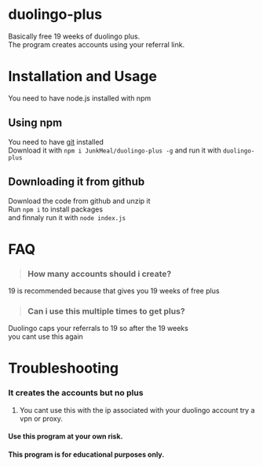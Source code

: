 # duolingo-plus
Basically free 19 weeks of duolingo plus.  
The program creates accounts using your referral link.

# Installation and Usage
You need to have node.js installed with npm

## Using npm
You need to have [git](https://git-scm.com/downloads) installed  
Download it with `npm i JunkMeal/duolingo-plus -g`
and run it with `duolingo-plus`  

## Downloading it from github
Download the code from github and unzip it  
Run `npm i` to install packages  
and finnaly run it with `node index.js`  

# FAQ

> ### How many accounts should i create?  

19 is recommended because that gives you 19 weeks of 
free plus

> ### Can i use this multiple times to get plus?

Duolingo caps your referrals to 19 so after the 19 weeks  
you cant use this again

# Troubleshooting

### It creates the accounts but no plus
1. You cant use this with the ip associated with your duolingo account try a vpn or proxy.



#### Use this program at your own risk.
#### This program is for educational purposes only.
